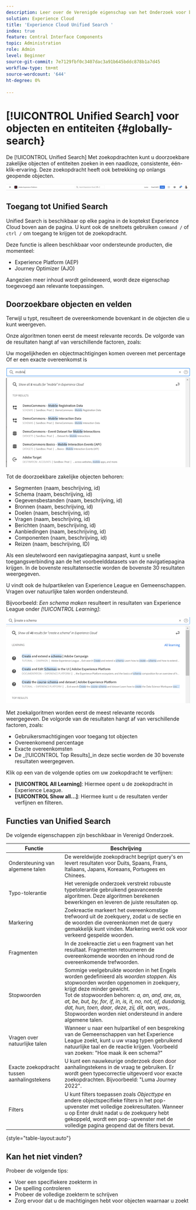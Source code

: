 ```yaml
---
description: Leer over de Verenigde eigenschap van het Onderzoek voor bepaalde toepassingen in Experience Cloud.
solution: Experience Cloud
title: 'Experience Cloud Unified Search '
index: true
feature: Central Interface Components
topic: Administration
role: Admin
level: Beginner
source-git-commit: 7e7129fbf0c3407dac3a91b645bddc878b1a7d45
workflow-type: tm+mt
source-wordcount: '644'
ht-degree: 0%

---
```



# [!UICONTROL Unified Search] voor objecten en entiteiten {#globally-search}

De [!UICONTROL Unified Search] Met zoekopdrachten kunt u doorzoekbare zakelijke objecten of entiteiten zoeken in een naadloze, consistente, één-klik-ervaring. Deze zoekopdracht heeft ook betrekking op onlangs geopende objecten.

![Globaal zoeken naar objecten en entiteiten](assets/platform-search.png)

## Toegang tot Unified Search

Unified Search is beschikbaar op elke pagina in de koptekst Experience Cloud boven aan de pagina. U kunt ook de sneltoets gebruiken `command /` of `ctrl /` om toegang te krijgen tot de zoekopdracht.

Deze functie is alleen beschikbaar voor ondersteunde producten, die momenteel:

* Experience Platform (AEP)
* Journey Optimizer (AJO)

Aangezien meer inhoud wordt geïndexeerd, wordt deze eigenschap toegevoegd aan relevante toepassingen.

## Doorzoekbare objecten en velden

Terwijl u typt, resulteert de overeenkomende bovenkant in de objecten die u kunt weergeven.

Onze algoritmen tonen eerst de meest relevante records. De volgorde van de resultaten hangt af van verschillende factoren, zoals:

Uw mogelijkheden en objectmachtigingen komen overeen met percentage Of er een exacte overeenkomst is

![Unified Search in Experience Cloud](assets/unified-search-results.png)

Tot de doorzoekbare zakelijke objecten behoren:

* Segmenten (naam, beschrijving, id)
* Schema (naam, beschrijving, id)
* Gegevensbestanden (naam, beschrijving, id)
* Bronnen (naam, beschrijving, id)
* Doelen (naam, beschrijving, id)
* Vragen (naam, beschrijving, id)
* Berichten (naam, beschrijving, id)
* Aanbiedingen (naam, beschrijving, id)
* Componenten (naam, beschrijving, id)
* Reizen (naam, beschrijving, ID)

Als een sleutelwoord een navigatiepagina aanpast, kunt u snelle toegangsverbinding aan de het voorbeelddatasets van de navigatiepagina krijgen. In de bovenste resultatensectie worden de bovenste 30 resultaten weergegeven.

U vindt ook de hulpartikelen van Experience League en Gemeenschappen. Vragen over natuurlijke talen worden ondersteund.

Bijvoorbeeld: _Een schema maken_ resulteert in resultaten van Experience League onder _[!UICONTROL Learning]_:

![Unified Search in Experience Cloud Help](assets/unified-search-learning.png)

Met zoekalgoritmen worden eerst de meest relevante records weergegeven. De volgorde van de resultaten hangt af van verschillende factoren, zoals:

* Gebruikersmachtigingen voor toegang tot objecten
* Overeenkomend percentage
* Exacte overeenkomsten
* De _[!UICONTROL Top Results]_in deze sectie worden de 30 bovenste resultaten weergegeven.

Klik op een van de volgende opties om uw zoekopdracht te verfijnen:

* **[!UICONTROL All Learning]**: Hiermee opent u de zoekopdracht in Experience League.
* **[!UICONTROL Show all...]**: Hiermee kunt u de resultaten verder verfijnen en filteren.

## Functies van Unified Search

De volgende eigenschappen zijn beschikbaar in Verenigd Onderzoek.

| Functie | Beschrijving |
| ------- | ------- |
| Ondersteuning van algemene talen | De wereldwijde zoekopdracht begrijpt query&#39;s en levert resultaten voor Duits, Spaans, Frans, Italiaans, Japans, Koreaans, Portugees en Chinees. |
| Typo-tolerantie | Het verenigde onderzoek verstrekt robuuste typetolerantie gebruikend geavanceerde algoritmen. Deze algoritmen berekenen bewerkingen en leveren de juiste resultaten op. |
| Markering | Zoekreactie markeert het overeenkomstige trefwoord uit de zoekquery, zodat u de sectie en de woorden die overeenkomen met de query gemakkelijk kunt vinden. Markering werkt ook voor verkeerd gespelde woorden. |
| Fragmenten | In de zoekreactie ziet u een fragment van het resultaat. Fragmenten retourneren de overeenkomende woorden en inhoud rond de overeenkomende trefwoorden. |
| Stopwoorden | Sommige veelgebruikte woorden in het Engels worden gedefinieerd als _woorden stoppen_. Als stopwoorden worden opgenomen in zoekquery, krijgt deze minder gewicht. <br>Tot de stopwoorden behoren: _a, an, and, are, as, at, be, but, by, for, if, in, is, it, no, not, of, dusdanig, dat, hun, toen, daar, deze, zij, dit, aan, was,_. <br>Stopwoorden worden niet ondersteund in andere algemene talen. |
| Vragen over natuurlijke talen | Wanneer u naar een hulpartikel of een bespreking van de Gemeenschappen van het Experience League zoekt, kunt u uw vraag typen gebruikend natuurlijke taal en de reactie krijgen. Voorbeeld van zoeken: &quot;Hoe maak ik een schema?&quot; |
| Exacte zoekopdracht tussen aanhalingstekens | U kunt een nauwkeurige onderzoek doen door aanhalingstekens in de vraag te gebruiken. Er wordt geen typecorrectie uitgevoerd voor exacte zoekopdrachten. Bijvoorbeeld: &quot;Luma Journey 2022&quot;. |
| Filters | U kunt filters toepassen zoals _Objecttype_ en andere objectspecifieke filters in het pop-upvenster met volledige zoekresultaten. Wanneer u op Enter drukt nadat u de zoekquery hebt gekoppeld, wordt een pop-upvenster met de volledige pagina geopend dat de filters bevat. |

{style=&quot;table-layout:auto&quot;}

## Kan het niet vinden?

Probeer de volgende tips:

* Voer een specifiekere zoekterm in
* De spelling controleren
* Probeer de volledige zoekterm te schrijven
* Zorg ervoor dat u de machtigingen hebt voor objecten waarnaar u zoekt











